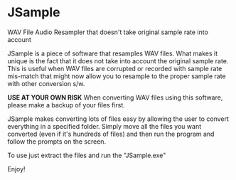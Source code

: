# JSample
WAV File Audio Resampler that doesn't take original sample rate into account

JSample is a piece of software that resamples WAV files.  What makes it unique is the fact that it does not take into account the original sample rate.  This is useful when WAV files are corrupted or recorded with sample rate mis-match that might now allow you to resample to the proper sample rate with other conversion s/w.

********USE AT YOUR OWN RISK********
When converting WAV files using this software, please make a backup of your files first.

JSample makes converting lots of files easy by allowing the user to convert everything in a specified folder.  Simply move all the files you want converted (even if it's hundreds of files) and then run the program and follow the prompts on the screen.

To use just extract the files and run the "JSample.exe"

Enjoy!
